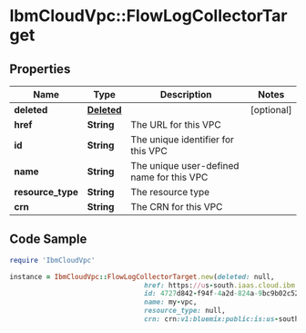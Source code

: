 # IbmCloudVpc::FlowLogCollectorTarget

## Properties

Name | Type | Description | Notes
------------ | ------------- | ------------- | -------------
**deleted** | [**Deleted**](Deleted.md) |  | [optional] 
**href** | **String** | The URL for this VPC | 
**id** | **String** | The unique identifier for this VPC | 
**name** | **String** | The unique user-defined name for this VPC | 
**resource_type** | **String** | The resource type | 
**crn** | **String** | The CRN for this VPC | 

## Code Sample

```ruby
require 'IbmCloudVpc'

instance = IbmCloudVpc::FlowLogCollectorTarget.new(deleted: null,
                                 href: https://us-south.iaas.cloud.ibm.com/v1/vpcs/4727d842-f94f-4a2d-824a-9bc9b02c523b,
                                 id: 4727d842-f94f-4a2d-824a-9bc9b02c523b,
                                 name: my-vpc,
                                 resource_type: null,
                                 crn: crn:v1:bluemix:public:is:us-south:a/123456::vpc:4727d842-f94f-4a2d-824a-9bc9b02c523b)
```


